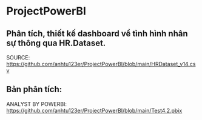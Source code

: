 # ProjectPowerBI
 
## Phân tích, thiết kế dashboard về tình hình nhân sự thông qua HR.Dataset.
   SOURCE: https://github.com/anhtu123er/ProjectPowerBI/blob/main/HRDataset_v14.csv
## Bản phân tích: 
   ANALYST BY POWERBI: https://github.com/anhtu123er/ProjectPowerBI/blob/main/Test4.2.pbix
